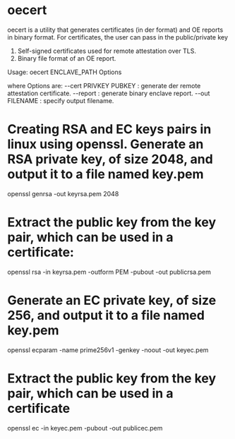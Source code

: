 oecert
=====

oecert is a utility that generates certificates (in der format) and
OE reports in binary format.  For certificates, the user can pass
in the public/private key
 1. Self-signed certificates used for remote attestation over TLS.
 2. Binary file format of an OE report.

Usage: oecert ENCLAVE_PATH Options

where Options are:
    --cert PRIVKEY PUBKEY : generate der remote attestation certificate.
    --report              : generate binary enclave report.
    --out FILENAME        : specify output filename.

Creating RSA and EC keys pairs in linux using openssl.
Generate an RSA private key, of size 2048, and output it to a file named key.pem
=====
openssl genrsa -out keyrsa.pem 2048


Extract the public key from the key pair, which can be used in a certificate:
=====
openssl rsa -in keyrsa.pem -outform PEM -pubout -out publicrsa.pem


Generate an EC private key, of size 256, and output it to a file named key.pem
=====
openssl ecparam -name prime256v1 -genkey -noout -out keyec.pem


Extract the public key from the key pair, which can be used in a certificate
=====
openssl ec -in keyec.pem -pubout -out publicec.pem
